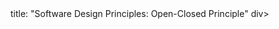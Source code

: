 <frontmatter>
title: "Software Design Principles: Open-Closed Principle"
</frontmatter>

<include src="unit-inPage-asFlat.md" boilerplate />
div>
